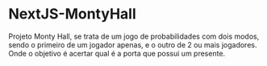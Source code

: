 # NextJS-MontyHall
Projeto Monty Hall, se trata de um jogo de probabilidades com dois modos, sendo o primeiro de um jogador apenas, e o outro de 2 ou mais jogadores. Onde o objetivo é acertar qual é a porta que possui um presente.
